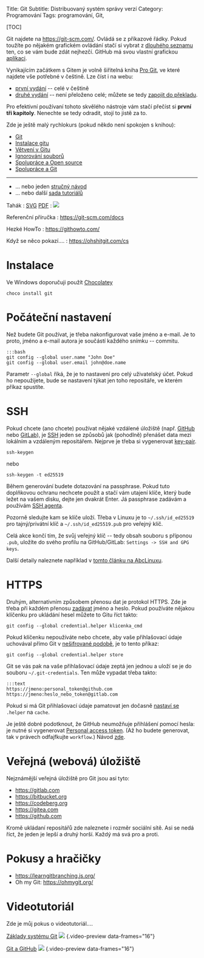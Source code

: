 Title: Git
Subtitle: Distribuovaný systém správy verzí
Category: Programování
Tags: programování, Git,

[TOC]

[Git]: https://cs.wikipedia.org/wiki/Git
[GitHub]: https://cs.wikipedia.org/wiki/GitHub
[GitLab]: https://cs.wikipedia.org/wiki/GitLab
[SSH]: https://cs.wikipedia.org/wiki/SSH
[Pro Git]: https://knihy.nic.cz/#ProGit


Git najdete na <https://git-scm.com/>. Ovládá se z příkazové řádky. Pokud
toužíte po nějakém grafickém ovládání stačí si vybrat 
z [dlouhého seznamu](https://git-scm.com/downloads/guis/) ten,
co se vám bude zdát nejhezčí. GitHub má svou vlastní grafickou
[aplikaci](https://desktop.github.com).

Vynikajícím začátkem s Gitem je volně šiřitelná kniha [Pro Git][],
ve které najdete vše potřebné v češtině. Lze číst i na webu: 

  * [první vydání](https://git-scm.com/book/cs/v1) -- celé v češtině
  * [druhé vydání](https://git-scm.com/book/cs/v2) -- není přeloženo celé;
    můžete se tedy [zapojit do překladu](https://github.com/pepr/progit2-cs).

Pro efektivní používaní tohoto skvělého nástroje vám stačí přečíst si **první tři
kapitoly**. Nenechte se tedy odradit, stojí to jistě za to.

Zde je ještě malý rychlokurs (pokud někdo není spokojen s knihou):

* [Git](http://naucse.python.cz/lessons/git/basics/)
* [Instalace gitu](http://naucse.python.cz/lessons/git/install/)
* [Větvení v Gitu](http://naucse.python.cz/lessons/git/branching/)
* [Ignorování souborů](http://naucse.python.cz/lessons/git/ignoring/)
* [Spolupráce a Open source](http://naucse.python.cz/lessons/git/collaboration/)
* [Spolupráce a Git](http://naucse.python.cz/lessons/git/git-collaboration-2in1/)

----------------

* ... nebo jeden [stručný návod](https://gitlab.com/wykys/stm8-xikon/-/tree/main/git)
* ... nebo další [sada tutoriálů](https://www.kutac.cz/pocitace-a-internety/git-tutorialy-a-navody)

Tahák
: [SVG]({static}./media/git_tahak.svg) [PDF]({static}./media/git_tahak.pdf)
: ![]({static}./images/git_tahak.png)

Referenční příručka
: <https://git-scm.com/docs>      

Hezké HowTo
: <https://githowto.com/>

Když se něco pokazí....
: <https://ohshitgit.com/cs>




Instalace
======================

Ve Windows doporučuji použít [Chocolatey]({filename}/chocolatey.md)

    choco install git


Počáteční nastavení
======================

Než budete Git používat, je třeba nakonfigurovat vaše jméno a e-mail. Je to proto,
jméno a e-mail autora je součástí každého snímku -- commitu.

    :::bash
    git config --global user.name "John Doe"
    git config --global user.email john@doe.name

Parametr `--global` říká, že je to nastavení pro celý uživatelský účet. Pokud ho 
nepoužijete, bude se nastavení týkat jen toho repositáře, ve kterém příkaz 
spustíte.


SSH
======================

Pokud chcete (ano chcete) používat nějaké vzdálené úložiště (např. [GitHub][]
nebo [GitLab][]), je [SSH][] jeden se způsobů jak (pohodlně) přenášet data mezi
lokálním a vzdáleným repositářem. Nejprve je třeba si vygenerovat 
[key-pair](https://cs.wikipedia.org/wiki/Asymetrick%C3%A1_kryptografie).

    ssh-keygen

nebo

    ssh-keygen -t ed25519 

Během generování budete dotazování na passphrase. Pokud tuto doplňkovou ochranu
nechcete použít a stačí vám utajení klíče, který bude ležet na vašem disku,
dejte jen dvakrát Enter. Já passphrase zadávám a používám 
[SSH agenta](https://en.wikipedia.org/wiki/Ssh-agent).

Pozorně sledujte kam se klíče uloží. Třeba v Linuxu je to
`~/.ssh/id_ed25519` pro tajný/privátní klíč a `~/.ssh/id_ed25519.pub` pro veřejný
klíč.

Celá akce končí tím, že svůj veřejný klíč -- tedy obsah souboru s příponou `.pub`,
uložíte do svého profilu na GitHub/GitLab: `Settings -> SSH and GPG keys`.

Další detaily naleznete například v [tomto článku na AbcLinuxu](
https://www.abclinuxu.cz/clanky/bezpecnost/openssh-bezpecne-a-pohodlne).

HTTPS
======================


Druhým, alternativním způsobem přenosu dat je protokol HTTPS. Zde je třeba při
každém přenosu [zadávat](https://git-scm.com/docs/gitcredentials) jméno a
heslo. Pokud používáte nějakou klíčenku pro ukládání hesel můžete to Gitu říct
takto:

    git config --global credential.helper klicenka_cmd

Pokud klíčenku nepoužíváte nebo chcete, aby vaše přihlašovací údaje uchovával
přímo Git v [nešifrované podobě](https://git-scm.com/docs/git-credential-store), je
to tento příkaz:

    git config --global credential.helper store

Git se vás pak na vaše přihlašovací údaje zeptá jen jednou a uloží se je do souboru 
`~/.git-credentials`. Ten může vypadat třeba takto:

    :::text
    https://jmeno:personal_token@github.com
    https://jmeno:heslo_nebo_token@gitlab.com

Pokud si má Git přihlašovací údaje pamatovat jen dočasně 
[nastaví se](https://git-scm.com/docs/git-credential-cache) `.helper` na `cache`.

Je ještě dobré podotknout, že GitHub neumožňuje přihlášení pomocí hesla: je nutné si
vygenerovat [Personal access token](https://github.com/settings/tokens).
(Až ho budete generovat, tak v právech odfajfkujte `workflow`.)
Návod [zde](https://docs.github.com/en/authentication/keeping-your-account-and-data-secure/creating-a-personal-access-token).


Veřejná (webová) úložiště
============================

Nejznámější veřejná úložiště pro Git jsou asi tyto:

* <https://gitlab.com>
* <https://bitbucket.org>
* <https://codeberg.org>
* <https://gitea.com>
* <https://github.com>

Kromě ukládaní repositářů zde naleznete i rozměr sociální sítě.
Asi se nedá říct, že jeden je lepší a druhý horší. Každý má svá pro a proti.


Pokusy a hračičky
============================

* <https://learngitbranching.js.org/>
* Oh my Git: <https://ohmygit.org/>

Videotutoriál
================

Zde je můj pokus o videotutoriál....

[Základy systému Git](https://odysee.com/@MarrekNozka/git-zaklad)
![]({static}images/git-zaklad_preview.jpg)
{.video-preview data-frames="16"}

[Git a GitHub](https://odysee.com/@MarrekNozka/git-remote)
![]({static}images/git-github-2_preview.jpg)
{.video-preview data-frames="16"}

